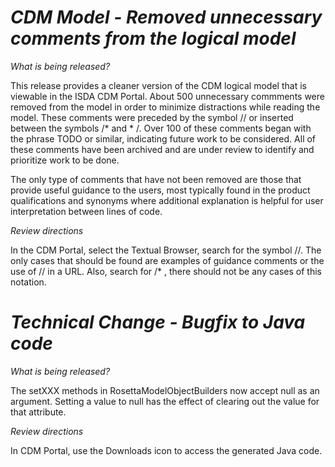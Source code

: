 # *CDM Model - Removed unnecessary comments from the logical model*

_What is being released?_

This release provides a cleaner version of the CDM logical model that is viewable in the ISDA CDM Portal.  About 500 unnecessary commments were removed from the model in order to minimize distractions while reading the model.  These comments were preceded by the symbol // or inserted between the symbols /* and * /. Over 100 of these comments began with the phrase TODO or similar, indicating future work to be considered.  All of these comments have been archived and are under review to identify and prioritize work to be done.

The only type of comments that have not been removed are those that provide useful guidance to the users, most typically found in the product qualifications and synonyms where additional explanation is helpful for user interpretation between lines of code.

_Review directions_

In the CDM Portal, select the Textual Browser, search for the symbol //.  The only cases that should be found are examples of guidance comments or the use of // in a URL.  Also, search for /* , there should not be any cases of this notation.

# *Technical Change - Bugfix to Java code*

_What is being released?_

The setXXX methods in RosettaModelObjectBuilders now accept null as an argument. Setting a value to null has the effect of clearing out the value for that attribute.

_Review directions_

In CDM Portal, use the Downloads icon to access the generated Java code. 